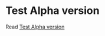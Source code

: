 # Test Alpha version
Read [Test Alpha version](https://github.com/Diblo/KODI-Popcorn-Time/wiki/Test-Alpha-version)
